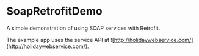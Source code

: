 # SoapRetrofitDemo
A simple demonstration of using SOAP services with Retrofit.

The example app uses the service API at ![http://holidaywebservice.com/](http://holidaywebservice.com/).  
